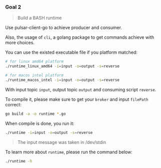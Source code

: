 ### Goal 2

> Build a BASH runtime

Use pulsar-client-go to achieve producer and consumer.

Also, the usage of `cli`, a golang package to get commands achieve with more choices.

You can use the existed executable file if you platform matched:

```bash
# for linux amd64 platform
./runtime_linux_amd64 -i=input -o=output -s=reverse

# for macos intel platform
./runtime_macos_intel -i=input -o=output -s=reverse
```
With input topic `input`, output topic `output` and consuming script `reverse`.

To compile it, please make sure to get your `broker` and input `filePath` correct:

```bash
go build -a -o runtime *.go
```

When compile is done, you run it:

```bash
./runtime -i=input -o=output -s=reverse
```

> The input message was taken in /dev/stdin

To learn more about `runtime`, please run the command below:

```bash
./runtime -h
```